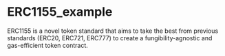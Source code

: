 # ERC1155_example

ERC1155 is a novel token standard that aims to take the best from previous standards (ERC20, ERC721, ERC777) to create a fungibility-agnostic and gas-efficient token contract.
